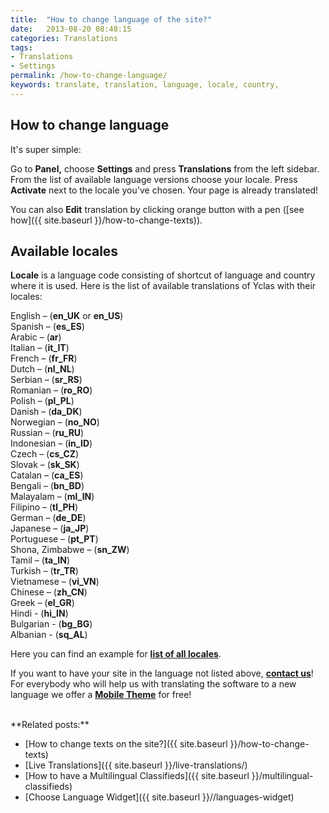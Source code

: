 ```yaml
---
title:  "How to change language of the site?"
date:   2013-08-20 08:48:15
categories: Translations
tags: 
- Translations
- Settings
permalink: /how-to-change-language/
keywords: translate, translation, language, locale, country, 
---
```

## How to change language

It's super simple: 

Go to **Panel,** choose **Settings** and press **Translations** from the left sidebar. From the list of available language versions choose your locale. Press **Activate** next to the locale you've chosen. Your page is already translated!

You can also **Edit** translation by clicking orange button with a pen ([see how]({{ site.baseurl }}/how-to-change-texts)). 

## Available locales

**Locale** is a language code consisting of shortcut of language and country where it is used. Here is the list of available translations of Yclas with their locales: 

English – (**en_UK** or **en_US**) <br>
Spanish – (**es_ES**) <br>
Arabic – (**ar**) <br>
Italian – (**it_IT**) <br>
French – (**fr_FR**) <br>
Dutch – (**nl_NL**) <br>
Serbian – (**sr_RS**) <br>
Romanian – (**ro_RO**) <br>
Polish – (**pl_PL**) <br>
Danish – (**da_DK**) <br>
Norwegian – (**no_NO**) <br>
Russian – (**ru_RU**) <br>
Indonesian – (**in_ID**) <br>
Czech – (**cs_CZ**) <br>
Slovak – (**sk_SK**) <br>
Catalan – (**ca_ES**) <br>
Bengali – (**bn_BD**) <br>
Malayalam – (**ml_IN**) <br>
Filipino – (**tl_PH**) <br>
German – (**de_DE**) <br>
Japanese – (**ja_JP**) <br>
Portuguese – (**pt_PT**) <br>
Shona, Zimbabwe – (**sn_ZW**) <br>
Tamil – (**ta_IN**) <br>
Turkish – (**tr_TR**) <br>
Vietnamese – (**vi_VN**) <br>
Chinese – (**zh_CN**) <br>
Greek – (**el_GR**) <br>
Hindi - (**hi_IN**) <br>
Bulgarian - (**bg_BG**) <br>
Albanian - (**sq_AL**) <br>

Here you can find an example for **[list of all locales](http://www.roseindia.net/tutorials/I18N/locales-list.shtml)**. 

If you want to have your site in the language not listed above, **[contact us](http://yclas.com/contact/)**! For everybody who will help us with translating the software to a new language we offer a **[Mobile Theme](https://selfhosted.yclas.com/themes/mobile.html)** for free!

<br>
**Related posts:**

  * [How to change texts on the site?]({{ site.baseurl }}/how-to-change-texts)
  * [Live Translations]({{ site.baseurl }}/live-translations/)
  * [How to have a Multilingual Classifieds]({{ site.baseurl }}/multilingual-classifieds)
  * [Choose Language Widget]({{ site.baseurl }}//languages-widget)
